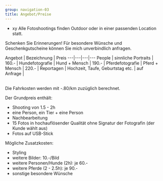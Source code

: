 ```yaml
---
group: navigation-03
title: Angebot/Preise
---
```

- xy
Alle Fotoshootings finden Outdoor oder in einer passenden Location statt.

Schenken Sie Erinnerungen!
Für besondere Wünsche und Geschenkgutscheine können Sie mich unverbindlich anfragen.

Angebot | Bezeichnung | Preis 
---|---|---|---
People | sinnliche Portraits | 160.- |
Hundefotografie | Hund + Mensch | 190.- | 
Pferdefotografie | Pferd + Mensch | 220.- |
Reportagen | Hochzeit, Taufe, Geburtstag etc. | auf Anfrage | 

<br>
Die Fahrkosten werden mit -.80/km zuzüglich berechnet. 

Der Grundpreis enthält:  
-   Shooting von 1.5 - 2h
-   eine Person, ein Tier + eine Person
-   Nachbearbeitung 
-   15 Fotos in hochauflösender Qualität ohne Signatur der Fotografin (der Kunde wählt       aus)
-   Fotos auf USB-Stick

Mögliche Zusatzkosten:
-   Styling 
-   weitere Bilder: 10.-/Bild
-   weitere Personen/Hunde (2h): je 60.-
-   weitere Pferde (2 - 2.5h): je 90.-
-   sonstige besondere Wünsche




 




